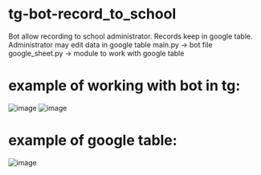 # tg-bot-record_to_school
Bot allow recording to school administrator. Records keep in google table. Administrator may edit data in google table
main.py -> bot file
google_sheet.py -> module to work with google table

# example of working with bot in tg:
![image](https://user-images.githubusercontent.com/52855609/186726543-e4516759-b03f-4798-9927-1a2aa02e76d5.png)
![image](https://user-images.githubusercontent.com/52855609/186727020-7c16d537-2e66-4162-9194-4ed1bfc7e54a.png)

# example of google table:
![image](https://user-images.githubusercontent.com/52855609/186726710-9cc8233e-740b-4d3e-9e44-9f4ead2a05f9.png)
